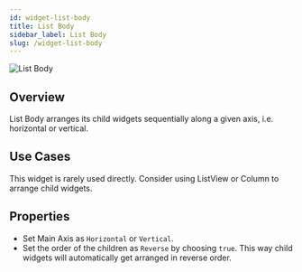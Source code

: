```yaml
---
id: widget-list-body
title: List Body
sidebar_label: List Body
slug: /widget-list-body
---
```


![List Body](/img/Widget-List-Body-1.png)

##  Overview

List Body arranges its child widgets sequentially along a given axis, i.e. horizontal or vertical.

##  Use Cases

This widget is rarely used directly. Consider using ListView or Column to arrange child widgets.

##  Properties

* Set Main Axis as `Horizontal` or `Vertical`.
* Set the order of the children as `Reverse` by choosing `true`. This way child widgets will automatically get arranged in reverse order.